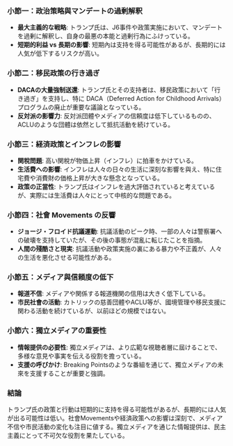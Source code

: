 ### 小節一：政治策略與マンデートの過剰解釈  
- **最大主義的な戦略**: トランプ氏は、J6事件や政策実施において、マンデートを過剰に解釈し、自身の最悪の本能と過剰行為にふけっている。
- **短期的利益 vs 長期の影響**: 短期內は支持を得る可能性があるが、長期的には人気が低下するリスクが高い。

### 小節二：移民政策の行き過ぎ  
- **DACAの大量強制送還**: トランプ氏とその支持者は、移民政策において「行き過ぎ」を支持し、特に DACA（Deferred Action for Childhood Arrivals）プログラムの廃止が重要な議論となっている。
- **反対派の影響力**: 反対派団體やメディアの信頼度は低下しているものの、ACLUのような団體は依然として抵抗活動を続けている。

### 小節三：経済政策とインフレの影響  
- **関稅問題**: 高い関稅が物価上昇（インフレ）に拍車をかけている。
- **生活費への影響**: インフレは人々の日々の生活に深刻な影響を與え、特に住宅費や消費財の価格上昇が大きな懸念となっている。
- **政策の正當性**: トランプ氏はインフレを過大評価されていると考えているが、実際には生活費は人々にとって中核的な問題である。

### 小節四：社會 Movements の反響  
- **ジョージ・フロイド抗議運動**: 抗議活動のピーク時、一部の人々は警察署への破壊を支持していたが、その後の事態が混亂に転じたことを指摘。
- **人間の殘酷さと現実**: 抗議活動や政策実施の裏にある暴力や不正義が、人々の生活を悪化させる可能性がある。

### 小節五：メディア與信頼度の低下  
- **報道不信**: メディアや関係する報道機関の信用は大きく低下している。
- **市民社會の活動**: カトリックの慈善団體やACLU等が、國境管理や移民支援に関わる活動を続けているが、以前ほどの規模ではない。

### 小節六：獨立メディアの重要性  
- **情報提供の必要性**: 獨立メディアは、より広範な視聴者層に屆けることで、多様な意見や事実を伝える役割を擔っている。
- **支援の呼びかけ**: Breaking Pointsのような番組を通じて、獨立メディアの未來を支援することが重要と強調。

### 結論  
トランプ氏の政策と行動は短期的に支持を得る可能性があるが、長期的には人気が出る可能性は低い。社會Movementsや経済政策への影響は深刻で、メディア不信や市民活動の変化も注目に値する。獨立メディアを通じた情報提供は、民主主義にとって不可欠な役割を果たしている。